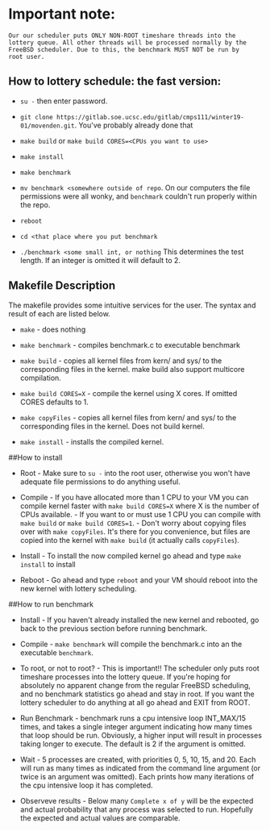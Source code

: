 # Important note:
    Our our scheduler puts ONLY NON-ROOT timeshare threads into the
    lottery queue. All other threads will be processed normally by the
    FreeBSD scheduler. Due to this, the benchmark MUST NOT be run by
    root user.

## How to lottery schedule: the fast version:
  * `su -` then enter password.
    
  * `git clone https://gitlab.soe.ucsc.edu/gitlab/cmps111/winter19-01/movenden.git`. You've probably already done that
    
  * `make build` or `make build CORES=<CPUs you want to use>`
    
  * `make install`
    
  * `make benchmark`
    
  * `mv benchmark <somewhere outside of repo`. On our computers the file permissions were all wonky, and `benchmark` couldn't run properly within the repo.
                
  * `reboot`
    
  * `cd <that place where you put benchmark`
    
  * `./benchmark <some small int, or nothing` This determines the test length.
                If an integer is omitted it will default to 2.
                
## Makefile Description
  The makefile provides some intuitive services for the user. The syntax and result of each are listed below.
    
 - `make`           - does nothing
 
 - `make benchmark` - compiles benchmark.c to executable benchmark
 
 - `make build`     - copies all kernel files from kern/ and sys/ 
                      to the corresponding files in the kernel.
                      make build also support multicore compilation.
                      
 - `make build CORES=X` - compile the kernel using X cores. 
                          If omitted CORES defaults to 1.
 - `make copyFiles` - copies all kernel files from kern/ and sys/ to the corresponding files in the kernel. Does not build kernel.
                      
 - `make install`   - installs the compiled kernel.
 
 
 ##How to install
 - Root    - Make sure to `su -` into the root user, otherwise you won't 
            have adequate file permissions to do anything useful.
            
 - Compile - If you have allocated more than 1 CPU to your VM you can
            compile kernel faster with `make build CORES=X` where X is
            the number of CPUs available.
            - If you want to or must use 1 CPU you can compile with
            `make build` or `make build CORES=1`.
            - Don't worry about copying files over with `make copyFiles`.
            It's there for you convenience, but files are copied into 
            the kernel with `make build` (it actually calls `copyFiles`).

 - Install - To install the now compiled kernel go ahead and type 
            `make install` to install 
            
 - Reboot  - Go ahead and type `reboot` and your VM should reboot into
            the new kernel with lottery scheduling.
            
##How to run benchmark
 - Install  - If you haven't already installed the new kernel and
            rebooted, go back to the previous section before running
            benchmark.
            
 - Compile  - `make benchmark` will compile the benchmark.c into an 
            the executable `benchmark`.
            
 - To root,
  or not to root?
            - This is important!! The scheduler only puts root 
            timeshare processes into the lottery queue. If you're 
            hoping for absolutely no apparent change from the regular
            FreeBSD scheduling, and no benchmark statistics go ahead
            and stay in root. 
            If you want the lottery scheduler to do anything at all
            go ahead and EXIT from ROOT.
            
 - Run Benchmark - benchmark runs a cpu intensive loop INT_MAX/15 times, and 
                   takes a single integer argument indicating how many times
                   that loop should be run. Obviously, a higher input will
                   result in processes taking longer to execute.
                   The default is 2 if the argument is omitted.

 - Wait     - 5 processes are created, with priorities 0, 5, 10, 15, and 20.
              Each will run as many times as indicated from the command line 
              argument (or twice is an argument was omitted). Each prints
              how many iterations of the cpu intensive loop it has completed.
 - Observeve 
    results - Below many `Complete x of y` will be the expected and actual
                probability that any process was selected to run. Hopefully
                the expected and actual values are comparable.
            


